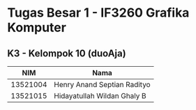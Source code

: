 # Tugas Besar 1 - IF3260 Grafika Komputer

## K3 - Kelompok 10 (duoAja)
| NIM      | Nama                           |
|----------|--------------------------------|
| 13521004 | Henry Anand Septian Radityo    |
| 13521015 | Hidayatullah Wildan Ghaly B    |
